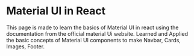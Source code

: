 # Material UI in React

This page is made to learn the basics of Material UI in react using the documentation from the official material Ui website. Learned and Applied the basic concepts of Material UI components to make Navbar, Cards, Images, Footer.





